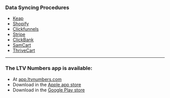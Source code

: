 ### Data Syncing Procedures
- [Keap](https://docs.ltvnumbers.com/keap)
- [Shopify](https://docs.ltvnumbers.com/shopify)
- [Clickfunnels](https://docs.ltvnumbers.com/clickfunnels)
- [Stripe](https://docs.ltvnumbers.com/stripe)
- [ClickBank](https://docs.ltvnumbers.com/clickbank)
- [SamCart](https://docs.ltvnumbers.com/samcart)
- [ThriveCart](https://docs.ltvnumbers.com/thrivecart)

---

### The LTV Numbers app is available: 
- At [app.ltvnumbers.com](app.ltvnumbers.com)
- Download in the [Apple app store](https://apps.apple.com/us/app/ltv-numbers/id1612543287?platform=iphone)
- Download in the [Google Play store](https://play.google.com/store/apps/details?id=com.ltvnumbers.app&hl=en_US&gl=US)
